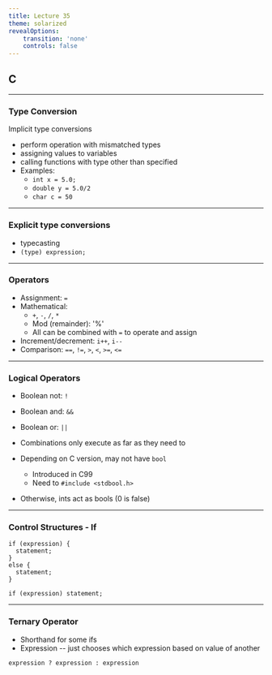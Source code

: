 ```yaml
---
title: Lecture 35
theme: solarized
revealOptions:
    transition: 'none'
    controls: false
---
```


## C

---

### Type Conversion

Implicit type conversions

* perform operation with mismatched types
* assigning values to variables
* calling functions with type other than specified
* Examples:
    * `int x = 5.0;`
    * `double y = 5.0/2`
    * `char c = 50`

---

### Explicit type conversions

* typecasting
* `(type) expression;`

---

### Operators

* Assignment: `=`
* Mathematical:
    * `+`, `-`, `/`, `*`
    * Mod (remainder): '%'
    * All can be combined with `=` to operate and assign
* Increment/decrement: `i++`, `i--`
* Comparison: `==`, `!=`, `>`, `<`, `>=`, `<=`

---

### Logical Operators

* Boolean not:  `!`
* Boolean and:  `&&`
* Boolean or:  `||`

* Combinations only execute as far as they need to
* Depending on C version, may not have `bool`
    * Introduced in C99
    * Need to `#include <stdbool.h>`
* Otherwise, ints act as bools (0 is false)

---

### Control Structures - If

```
if (expression) {
  statement;
}
else {
  statement;
}
```
```
if (expression) statement;
```

---

### Ternary Operator

* Shorthand for some ifs
* Expression -- just chooses which expression based on value of another

```
expression ? expression : expression
```

